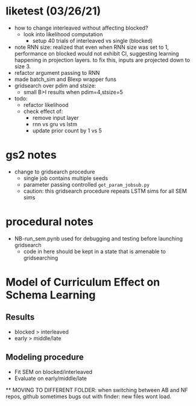 # liketest (03/26/21)
- how to change interleaved without affecting blocked?
  - look into likelihood computation
    - setup 40 trials of interleaved vs single (blocked)
- note RNN size: realized that even when RNN size was set to 1, performance on blocked would not exhibit CI, suggesting learning happening in projection layers. to fix this, inputs are projected down to size 3. 
- refactor argument passing to RNN 
- made batch_sim and BIexp wrapper funs 
- gridsearch over pdim and stsize:
  - small B>I results when pdim=4,stsize=5
- todo:
  - refactor likelihood 
  - check effect of:
    - remove input layer
    - rnn vs gru vs lstm
    - update prior count by 1 vs 5
    



# gs2 notes
- change to gridsearch procedure 
  - single job contains multiple seeds
  - parameter passing controlled `get_param_jobsub.py`
  - caution: this gridsearch procedure repeats LSTM sims for all SEM sims


# procedural notes
- NB-run_sem.pynb used for debugging and testing before launching gridsearch
  - code in here should be kept in a state that is amenable to gridsearching




# Model of Curriculum Effect on Schema Learning

## Results

- blocked > interleaved
- early > middle/late

## Modeling procedure

- Fit SEM on blocked/interleaved
- Evaluate on early/middle/late


** MOVING TO DIFFERENT FOLDER: when switching between AB and NF repos, github sometimes bugs out with finder: new files wont load. 